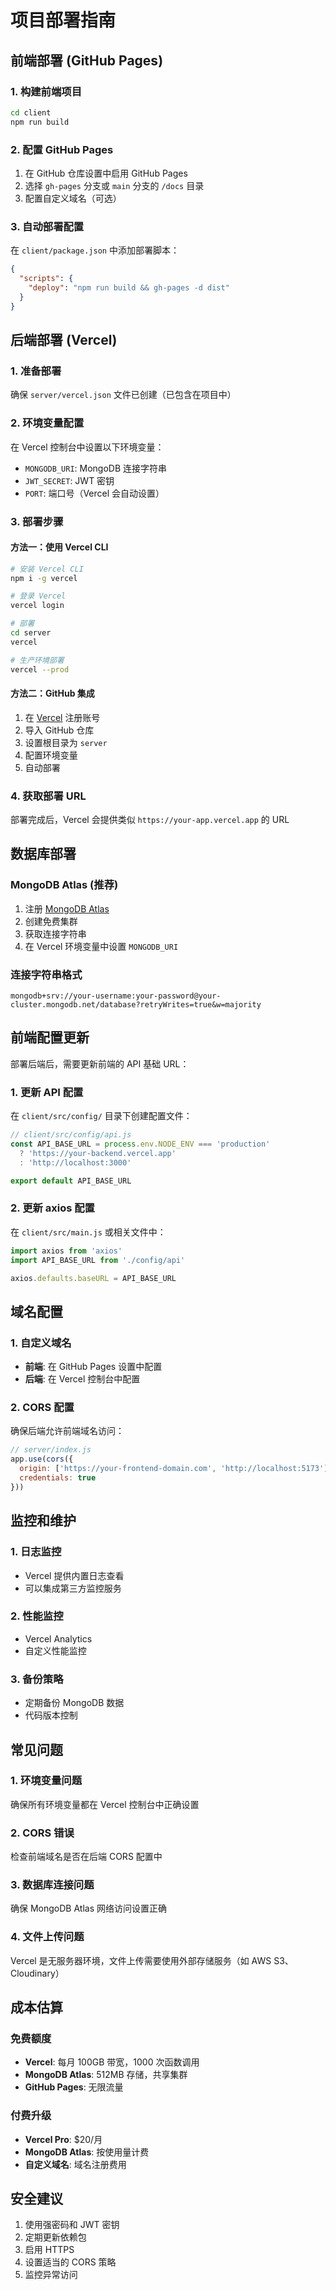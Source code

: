 # 项目部署指南

## 前端部署 (GitHub Pages)

### 1. 构建前端项目
```bash
cd client
npm run build
```

### 2. 配置 GitHub Pages
1. 在 GitHub 仓库设置中启用 GitHub Pages
2. 选择 `gh-pages` 分支或 `main` 分支的 `/docs` 目录
3. 配置自定义域名（可选）

### 3. 自动部署配置
在 `client/package.json` 中添加部署脚本：
```json
{
  "scripts": {
    "deploy": "npm run build && gh-pages -d dist"
  }
}
```

## 后端部署 (Vercel)

### 1. 准备部署
确保 `server/vercel.json` 文件已创建（已包含在项目中）

### 2. 环境变量配置
在 Vercel 控制台中设置以下环境变量：
- `MONGODB_URI`: MongoDB 连接字符串
- `JWT_SECRET`: JWT 密钥
- `PORT`: 端口号（Vercel 会自动设置）

### 3. 部署步骤

#### 方法一：使用 Vercel CLI
```bash
# 安装 Vercel CLI
npm i -g vercel

# 登录 Vercel
vercel login

# 部署
cd server
vercel

# 生产环境部署
vercel --prod
```

#### 方法二：GitHub 集成
1. 在 [Vercel](https://vercel.com) 注册账号
2. 导入 GitHub 仓库
3. 设置根目录为 `server`
4. 配置环境变量
5. 自动部署

### 4. 获取部署 URL
部署完成后，Vercel 会提供类似 `https://your-app.vercel.app` 的 URL

## 数据库部署

### MongoDB Atlas (推荐)
1. 注册 [MongoDB Atlas](https://www.mongodb.com/atlas)
2. 创建免费集群
3. 获取连接字符串
4. 在 Vercel 环境变量中设置 `MONGODB_URI`

### 连接字符串格式
```
mongodb+srv://your-username:your-password@your-cluster.mongodb.net/database?retryWrites=true&w=majority
```

## 前端配置更新

部署后端后，需要更新前端的 API 基础 URL：

### 1. 更新 API 配置
在 `client/src/config/` 目录下创建配置文件：

```javascript
// client/src/config/api.js
const API_BASE_URL = process.env.NODE_ENV === 'production' 
  ? 'https://your-backend.vercel.app' 
  : 'http://localhost:3000'

export default API_BASE_URL
```

### 2. 更新 axios 配置
在 `client/src/main.js` 或相关文件中：
```javascript
import axios from 'axios'
import API_BASE_URL from './config/api'

axios.defaults.baseURL = API_BASE_URL
```

## 域名配置

### 1. 自定义域名
- **前端**: 在 GitHub Pages 设置中配置
- **后端**: 在 Vercel 控制台中配置

### 2. CORS 配置
确保后端允许前端域名访问：
```javascript
// server/index.js
app.use(cors({
  origin: ['https://your-frontend-domain.com', 'http://localhost:5173'],
  credentials: true
}))
```

## 监控和维护

### 1. 日志监控
- Vercel 提供内置日志查看
- 可以集成第三方监控服务

### 2. 性能监控
- Vercel Analytics
- 自定义性能监控

### 3. 备份策略
- 定期备份 MongoDB 数据
- 代码版本控制

## 常见问题

### 1. 环境变量问题
确保所有环境变量都在 Vercel 控制台中正确设置

### 2. CORS 错误
检查前端域名是否在后端 CORS 配置中

### 3. 数据库连接问题
确保 MongoDB Atlas 网络访问设置正确

### 4. 文件上传问题
Vercel 是无服务器环境，文件上传需要使用外部存储服务（如 AWS S3、Cloudinary）

## 成本估算

### 免费额度
- **Vercel**: 每月 100GB 带宽，1000 次函数调用
- **MongoDB Atlas**: 512MB 存储，共享集群
- **GitHub Pages**: 无限流量

### 付费升级
- **Vercel Pro**: $20/月
- **MongoDB Atlas**: 按使用量计费
- **自定义域名**: 域名注册费用

## 安全建议

1. 使用强密码和 JWT 密钥
2. 定期更新依赖包
3. 启用 HTTPS
4. 设置适当的 CORS 策略
5. 监控异常访问 